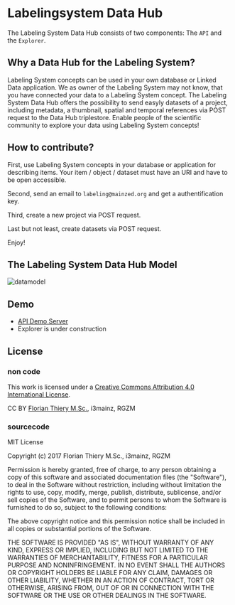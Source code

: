 # Labelingsystem Data Hub

The Labeling System Data Hub consists of two components: The `API` and the `Explorer`.

## Why a Data Hub for the Labeling System?

Labeling System concepts can be used in your own database or Linked Data application. We as owner of the Labeling System may not know, that you have connected your data to a Labeling System concept. The Labeling System Data Hub offers the possibility to send easyly datasets of a project, including metadata, a thumbnail, spatial and temporal references via POST request to the Data Hub triplestore. Enable people of the scientific community to explore your data using Labeling System concepts!

## How to contribute?

First, use Labeling System concepts in your database or application for describing items. Your item / object / dataset must have an URI and have to be open accessible.

Second, send an email to `labeling@mainzed.org` and get a authentification key.

Third, create a new project via POST request.

Last but not least, create datasets via POST request.

Enjoy!

## The Labeling System Data Hub Model

![datamodel](../../raw/master/img/datamodel-simple.png)

## Demo

* [API Demo Server](http://ls-dev.i3mainz.hs-mainz.de/datahub/)
* Explorer is under construction

## License

### non code

This work is licensed under a [Creative Commons Attribution 4.0 International License](http://creativecommons.org/licenses/by/4.0/).

CC BY [Florian Thiery M.Sc.](http://orcid.org/0000-0002-3246-3531), i3mainz, RGZM

### sourcecode

MIT License

Copyright (c) 2017 Florian Thiery M.Sc., i3mainz, RGZM

Permission is hereby granted, free of charge, to any person obtaining a copy
of this software and associated documentation files (the "Software"), to deal
in the Software without restriction, including without limitation the rights
to use, copy, modify, merge, publish, distribute, sublicense, and/or sell
copies of the Software, and to permit persons to whom the Software is
furnished to do so, subject to the following conditions:

The above copyright notice and this permission notice shall be included in all
copies or substantial portions of the Software.

THE SOFTWARE IS PROVIDED "AS IS", WITHOUT WARRANTY OF ANY KIND, EXPRESS OR
IMPLIED, INCLUDING BUT NOT LIMITED TO THE WARRANTIES OF MERCHANTABILITY,
FITNESS FOR A PARTICULAR PURPOSE AND NONINFRINGEMENT. IN NO EVENT SHALL THE
AUTHORS OR COPYRIGHT HOLDERS BE LIABLE FOR ANY CLAIM, DAMAGES OR OTHER
LIABILITY, WHETHER IN AN ACTION OF CONTRACT, TORT OR OTHERWISE, ARISING FROM,
OUT OF OR IN CONNECTION WITH THE SOFTWARE OR THE USE OR OTHER DEALINGS IN THE
SOFTWARE.
